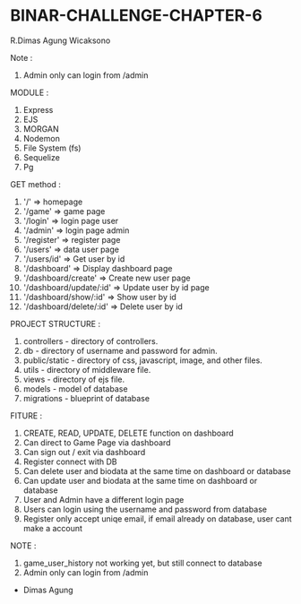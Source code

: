 # BINAR-CHALLENGE-CHAPTER-6
R.Dimas Agung Wicaksono

Note :
1. Admin only can login from /admin

MODULE :
1. Express
2. EJS
3. MORGAN
4. Nodemon
5. File System (fs)
6. Sequelize
7. Pg

GET method :
1. '/' => homepage
2. '/game' => game page
3. '/login' => login page user
4. '/admin' => login page admin
5. '/register' => register page
6. '/users' => data user page
7. '/users/id' => Get user by id
8. '/dashboard' => Display dashboard page
9. '/dashboard/create' => Create new user page
10. '/dashboard/update/:id' => Update user by id page
11. '/dashboard/show/:id' => Show user by id
12. '/dashboard/delete/:id' => Delete user by id


PROJECT STRUCTURE :
1. controllers - directory of controllers.
2. db - directory of username and password for admin.
3. public/static - directory of css, javascript, image, and other files.
4. utils - directory of middleware file.
5. views - directory of ejs file.
6. models - model of database
7. migrations - blueprint of database

FITURE :
1. CREATE, READ, UPDATE, DELETE function on dashboard
2. Can direct to Game Page via dashboard
3. Can sign out / exit via dashboard
4. Register connect with DB
5. Can delete user and biodata at the same time on dashboard or database
6. Can update user and biodata at the same time on dashboard or database
7. User and Admin have a different login page
8. Users can login using the username and password from database
9. Register only accept uniqe email, if email already on database, user cant make a account

NOTE :
1. game_user_history not working yet, but still connect to database
2. Admin only can login from /admin


- Dimas Agung




